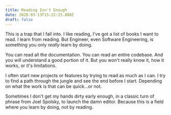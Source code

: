 ```yaml
---
title: Reading Isn't Enough
date: 2020-03-13T15:22:23.888Z
draft: false
---
```

This is a trap that I fall into. I like reading, I've got a list of books I want to read. I learn from reading. But Engineer, even Software Engineering, is something you only *really* learn by doing.

You can read all the documentation. You can read an entire codebase. And you will understand a good portion of it. But you won't really know it, how it works, or it's limitations.

I often start new projects or features by trying to read as much as I can. I try to find a path through the jungle and see the end before I start. Depending on what the work is that can be quick...or not.

Sometimes I don't get my hands dirty early enough, in a classic turn of phrase from Joel Spolsky, to launch the damn editor. Because this is a field where you learn by doing, not by reading.